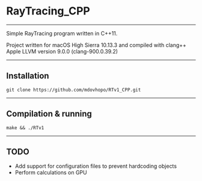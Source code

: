 # RayTracing_CPP

----
Simple RayTracing program written in C++11.

Project written for macOS High Sierra 10.13.3 and compiled with clang++ Apple LLVM version 9.0.0 (clang-900.0.39.2)

----
## Installation

    git clone https://github.com/mdovhopo/RTv1_CPP.git

----
## Compilation & running

    make && ./RTv1
----
## TODO

*  Add support for configuration files to prevent hardcoding objects
*  Perform calculations on GPU 


